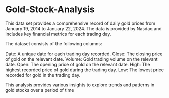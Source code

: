 # Gold-Stock-Analysis

This data set provides a comprehensive record of daily gold prices from January 19, 2014 to January 22, 2024. The data is provided by Nasdaq and includes key financial metrics for each trading day.

The dataset consists of the following columns:

Date: A unique date for each trading day recorded.
Close: The closing price of gold on the relevant date.
Volume: Gold trading volume on the relevant date.
Open: The opening price of gold on the relevant date. 
High: The highest recorded price of gold during the trading day. 
Low: The lowest price recorded for gold in the trading day.

This analysis provides various insights to explore trends and patterns in gold stocks over a period of time
